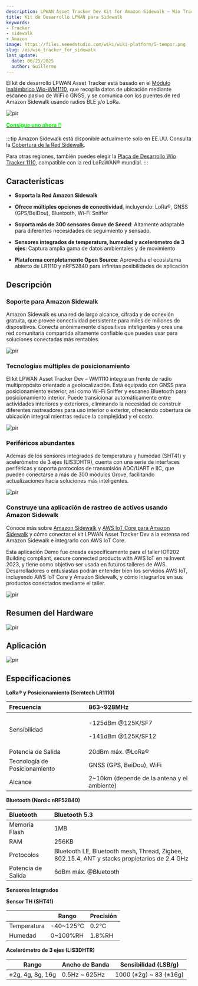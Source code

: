 ```yaml
---
description: LPWAN Asset Tracker Dev Kit for Amazon Sidewalk – Wio Tracker 1110
title: Kit de Desarrollo LPWAN para Sidewalk
keywords:
- Tracker
- sidewalk
- Amazon
image: https://files.seeedstudio.com/wiki/wiki-platform/S-tempor.png
slug: /es/wio_tracker_for_sidewalk
last_update:
  date: 06/25/2025
  author: Guillermo
---
```


El kit de desarrollo LPWAN Asset Tracker está basado en el [Módulo Inalámbrico Wio-WM1110](https://www.seeedstudio.com/Wio-WM1110-Module-LR1110-and-nRF52840-p-5676.html), que recopila datos de ubicación mediante escaneo pasivo de WiFi o GNSS, y se comunica con los puentes de red Amazon Sidewalk usando radios BLE y/o LoRa.

<p style={{textAlign: 'center'}}><img src="https://files.seeedstudio.com/wiki/SenseCAP/Sidewalk_Kit/sidewalk-kit.png" alt="pir" width={800} height="auto" /></p>

<div class="get_one_now_container" style={{textAlign: 'center'}}>
    <a class="get_one_now_item" href="https://www.seeedstudio.com/LPWAN-Asset-Tracker-Dev-kit-WM1110-p-5846.html">
            <strong><span><font color={'FFFFFF'} size={"4"}> Consigue uno ahora 🖱️</font></span></strong>
    </a>
</div>

:::tip
Amazon Sidewalk está disponible actualmente solo en EE.UU. Consulta la [Cobertura de la Red Sidewalk](https://coverage.sidewalk.amazon/).

Para otras regiones, también puedes elegir la [Placa de Desarrollo Wio Tracker 1110](https://www.seeedstudio.com/Wio-Tracker-1110-Dev-Board-p-5799.html), compatible con la red LoRaWAN® mundial.
:::

## Características

* **Soporta la Red Amazon Sidewalk**

* **Ofrece múltiples opciones de conectividad**, incluyendo: LoRa®, GNSS (GPS/BeiDou), Bluetooth, Wi-Fi Sniffer

* **Soporta más de 300 sensores Grove de Seeed**: Altamente adaptable para diferentes necesidades de seguimiento y sensado.

* **Sensores integrados de temperatura, humedad y acelerómetro de 3 ejes**: Captura amplia gama de datos ambientales y de movimiento

* **Plataforma completamente Open Source**: Aprovecha el ecosistema abierto de LR1110 y nRF52840 para infinitas posibilidades de aplicación


## Descripción

### Soporte para Amazon Sidewalk

Amazon Sidewalk es una red de largo alcance, cifrada y de conexión gratuita, que provee conectividad persistente para miles de millones de dispositivos. Conecta anónimamente dispositivos inteligentes y crea una red comunitaria compartida altamente confiable que puedes usar para soluciones conectadas más rentables.

<p style={{textAlign: 'center'}}><img src="https://files.seeedstudio.com/wiki/SenseCAP/Sidewalk_Kit/sidewalk-kit.png" alt="pir" width={800} height="auto" /></p>

### Tecnologías múltiples de posicionamiento

El kit LPWAN Asset Tracker Dev – WM1110 integra un frente de radio multipropósito orientado a geolocalización. Está equipado con GNSS para posicionamiento exterior, así como Wi-Fi Sniffer y escaneo Bluetooth para posicionamiento interior. Puede transicionar automáticamente entre actividades interiores y exteriores, eliminando la necesidad de construir diferentes rastreadores para uso interior o exterior, ofreciendo cobertura de ubicación integral mientras reduce la complejidad y el costo.

<p style={{textAlign: 'center'}}><img src="https://wdcdn.qpic.cn/MTY4ODg1NTkyNTI4NTEwNA_234601_twY1xjCUq9Z8yoYu_1701143222?w=2032&h=1070&type=image/png" alt="pir" width={800} height="auto" /></p>

### Periféricos abundantes

Además de los sensores integrados de temperatura y humedad (SHT41) y acelerómetro de 3 ejes (LIS3DHTR), cuenta con una serie de interfaces periféricas y soporta protocolos de transmisión ADC/UART e IIC, que pueden conectarse a más de 300 módulos Grove, facilitando actualizaciones hacia soluciones más inteligentes.

<p style={{textAlign: 'center'}}><img src="https://wdcdn.qpic.cn/MTY4ODg1NTkyNTI4NTEwNA_639823_3yeu0eTFcW0f2AHj_1701143279?w=1802&h=844&type=image/png" alt="pir" width={800} height="auto" /></p>

### Construye una aplicación de rastreo de activos usando Amazon Sidewalk

Conoce más sobre [Amazon Sidewalk](https://www.amazon.com/Amazon-Sidewalk/b?ie=UTF8&node=21328123011) y [AWS IoT Core para Amazon Sidewalk](https://docs.aws.amazon.com/iot/latest/developerguide/iot-sidewalk.html) y cómo conectar el kit LPWAN Asset Tracker Dev a la extensa red Amazon Sidewalk e integrarlo con AWS IoT Core.

Esta aplicación Demo fue creada específicamente para el taller IOT202 Building compliant, secure connected products with AWS IoT en re:Invent 2023, y tiene como objetivo ser usada en futuros talleres de AWS. Desarrolladores o entusiastas podrán entender bien los servicios AWS IoT, incluyendo AWS IoT Core y Amazon Sidewalk, y cómo integrarlos en sus productos conectados mediante el taller.

<p style={{textAlign: 'center'}}><img src="https://wdcdn.qpic.cn/MTY4ODg1NTkyNTI4NTEwNA_817803_KG4rJQIohMMzPyR4_1701150525?w=1370&h=798&type=image/png" alt="pir" width={800} height="auto" /></p>

## Resumen del Hardware

<p style={{textAlign: 'center'}}><img src="https://wdcdn.qpic.cn/MTY4ODg1NTkyNTI4NTEwNA_19830_N9NXJqFu1LJ_Rku__1700122819?w=1608&h=1060&type=image/png" alt="pir" width={800} height="auto" /></p>

## Aplicación

<p style={{textAlign: 'center'}}><img src="https://wdcdn.qpic.cn/MTY4ODg1NTkyNTI4NTEwNA_419290_B_TS3XqgFv7LnMbQ_1700474791?w=1752&h=858&type=image/png" alt="pir" width={800} height="auto" /></p>

## Especificaciones

**LoRa® y Posicionamiento (Semtech LR1110)**

|Frecuencia|863~928MHz|
| :- | :- |
|Sensibilidad|<p>-125dBm @125K/SF7</p><p>-141dBm @125K/SF12</p>|
|Potencia de Salida|20dBm máx. @LoRa®|
|Tecnología de Posicionamiento|GNSS (GPS, BeiDou), WiFi|
|Alcance|2~10km (depende de la antena y el ambiente)|

**Bluetooth (Nordic nRF52840)**

|Bluetooth|Bluetooth 5.3|
| :- | :- |
|Memoria Flash|1MB|
|RAM|256KB|
|Protocolos|Bluetooth LE, Bluetooth mesh, Thread, Zigbee, 802.15.4, ANT y stacks propietarios de 2.4 GHz|
|Potencia de Salida|6dBm máx. @Bluetooth|

**Sensores Integrados**

**Sensor TH (SHT41)**

|  | Rango | Precisión |
| -------- | -------- | -------- |
|Temperatura  | -40~125°C |0.2°C|
| Humedad | 0~100%RH |1.8%RH|

**Acelerómetro de 3 ejes (LIS3DHTR)**

| Rango | Ancho de Banda | Sensibilidad (LSB/g) |
| -------- | -------- | -------- | 
| ±2g, 4g, 8g, 16g | 0.5Hz ~ 625Hz |1000 (±2g) ~ 83 (±16g) |
